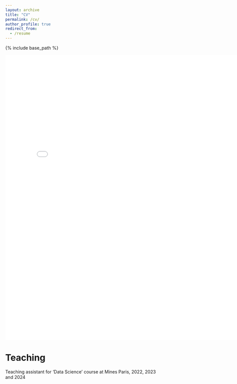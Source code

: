 ```yaml
---
layout: archive
title: "CV"
permalink: /cv/
author_profile: true
redirect_from:
  - /resume
---
```


{% include base_path %}

<embed src="/images/Resume_Mathieu_Molina.pdf" width="800px" height="900px" />

  
Teaching
======
  Teaching assistant for ‘Data Science’ course at Mines Paris, 2022, 2023 and 2024 
